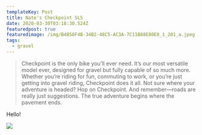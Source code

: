 ```yaml
---
templateKey: Post
title: Nate's Checkpoint SL5
date: 2020-03-30T03:18:30.524Z
featuredpost: true
featuredimage: /img/B4B58F4B-34B2-48C5-AC3A-7C11B88E80E0_1_201_a.jpeg
tags:
  - gravel
---
```

> Checkpoint is the only bike you’ll ever need. It’s our most versatile model ever, designed for gravel but fully capable of so much more. Whether you’re riding for fun, commuting to work, or you’re just getting into gravel riding, Checkpoint does it all. Not sure where your adventure is headed? Hop on Checkpoint. And remember—roads are really just suggestions. The true adventure begins where the pavement ends.

Hello!

![](/img/6F59224C-2CA4-4F10-8CC4-C27675207D3B_1_201_a.jpeg)

